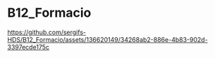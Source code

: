 # B12_Formacio

https://github.com/sergifs-HDS/B12_Formacio/assets/136620149/34268ab2-886e-4b83-902d-3397ecde175c

